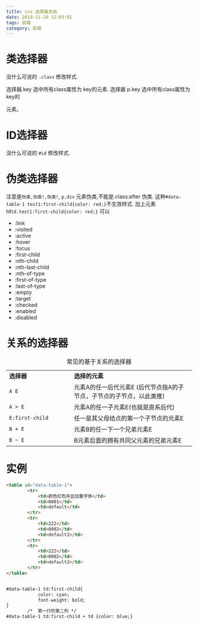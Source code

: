 ```yaml
---
title: css 选择器总结
date: 2019-11-20 12:03:01
tags: 前端
category: 前端
---
```

# 类选择器

没什么可说的 `.class`  修改样式.

选择器.key 选中所有class属性为 key的元素. 
选择器 p.key 选中所有class属性为key的<p> 元素。

# ID选择器

没什么可说的 `#id`  修改样式.

# 伪类选择器

注意是`伪类,伪类!,伪类!`, `p,div` 元素伪类,不能是.class:after 伪类.
这种`#data-table-1 test1:first-child{color: red;}`不生效样式.
加上元素 td`td.test1:first-child{color: red;}` 可以

* :link
* :visited
* :active
* :hover
* :focus
* :first-child
* :nth-child
* :nth-last-child
* :nth-of-type
* :first-of-type
* :last-of-type
* :empty
* :target
* :checked
* :enabled
* :disabled

# 关系的选择器

<table id="relselectors">
 <caption>常见的基于关系的选择器</caption>
 <tbody>
  <tr>
   <td style="width: 10em;"><strong>选择器</strong></td>
   <td><strong>选择的元素</strong></td>
  </tr>
  <tr>
   <td><code>A E</code></td>
   <td>元素A的任一后代元素E&nbsp;(后代节点指A的子节点，子节点的子节点，以此类推)</td>
  </tr>
  <tr>
   <td><code>A &gt; E</code></td>
   <td>元素A的任一子元素E(也就是直系后代)</td>
  </tr>
  <tr>
   <td><code>E:first-child</code></td>
   <td>任一是其父母结点的第一个子节点的元素E</td>
  </tr>
  <tr>
   <td><code>B + E</code></td>
   <td>元素B的任一下一个兄弟元素E</td>
  </tr>
  <tr>
   <td><code>B ~ E</code></td>
   <td>B元素后面的拥有共同父元素的兄弟元素E</td>
  </tr>
 </tbody>
</table>

# 实例

```html
<table id="data-table-1">
		<tr>
			<td>颜色红色并且加重字体</td>
			<td>0001</td>
			<td>default</td>
		</tr>
		<tr>
			<td>222</td>
			<td>0002</td>
			<td>default2</td>
		</tr>
		<tr>
			<td>222</td>
			<td>0002</td>
			<td>default2</td>
		</tr>
</table>


#data-table-1 td:first-child{
			color: cyan;
			font-weight: bold;
}
		/*  第一行的第二列 */
#data-table-1 td:first-child + td {color: blue;}


```